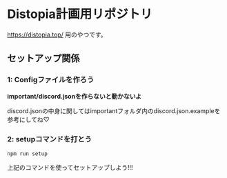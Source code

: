 # Distopia計画用リポジトリ

https://distopia.top/ 用のやつです。

## セットアップ関係

### 1: Configファイルを作ろう

**important/discord.jsonを作らないと動かないよ**

discord.jsonの中身に関してはimportantフォルダ内のdiscord.json.exampleを参考にしてね♡

### 2: setupコマンドを打とう

```console
npm run setup
```

上記のコマンドを使ってセットアップしよう!!!
